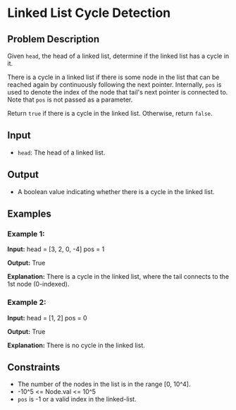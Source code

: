 # Linked List Cycle Detection

## Problem Description

Given `head`, the head of a linked list, determine if the linked list has a cycle in it.

There is a cycle in a linked list if there is some node in the list that can be reached again by continuously following the next pointer. Internally, `pos` is used to denote the index of the node that tail's next pointer is connected to. Note that `pos` is not passed as a parameter.

Return `true` if there is a cycle in the linked list. Otherwise, return `false`.

## Input

- `head`: The head of a linked list.

## Output

- A boolean value indicating whether there is a cycle in the linked list.

## Examples

### Example 1:

**Input:**
head = [3, 2, 0, -4]
pos = 1

**Output:**
True

**Explanation:** There is a cycle in the linked list, where the tail connects to the 1st node (0-indexed).

### Example 2:

**Input:**
head = [1, 2]
pos = 0

**Output:**
True

**Explanation:** There is no cycle in the linked list.

## Constraints

- The number of the nodes in the list is in the range [0, 10^4].
- -10^5 <= Node.val <= 10^5
- `pos` is -1 or a valid index in the linked-list.
